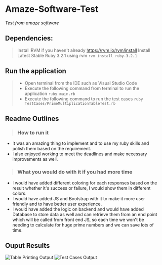 # Amaze-Software-Test
*Test from amaze software* 

## Dependencies:
> Install RVM if you haven't already https://rvm.io/rvm/install
> Install Latest Stable Ruby 3.2.1 using rvm ``` rvm install ruby-3.2.1 ```
## Run the application
> * Open terminal from the IDE such as Visual Studio Code
> * Execute the following command from terminal to run the application ``` ruby main.rb ```
> * Execute the following command to run the test cases ``` ruby TestCases/PrimeMultiplicationTableTest.rb ```
## Readme Outlines
> ### How to run it
 * It was an amazing thing to implement and to use my ruby skills and polish them based on the requirement.
 * I also enjoyed working to meet the deadlines and make necessary improvements as well.
> ### What you would do with it if you had more time
  * I would have added different coloring for each responses based on the result whether it's success or failure, I would show them in different colors.
  * I would have added JS and Bootstrap with it to make it more user friendly and to have better user experience.
  * I would have added the logic on backend and would have added Database to store data as well and can retrieve them from an end point which will be called from front end JS, so each time we won't be needing to calculate for huge prime numbers and we can save lots of time.
## Ouput Results
![Table Printing Output](Screenshot%20from%202023-02-14%2010-37-31.png)
![Test Cases Output](Screenshot%20from%202023-02-14%2010-38-30.png)
